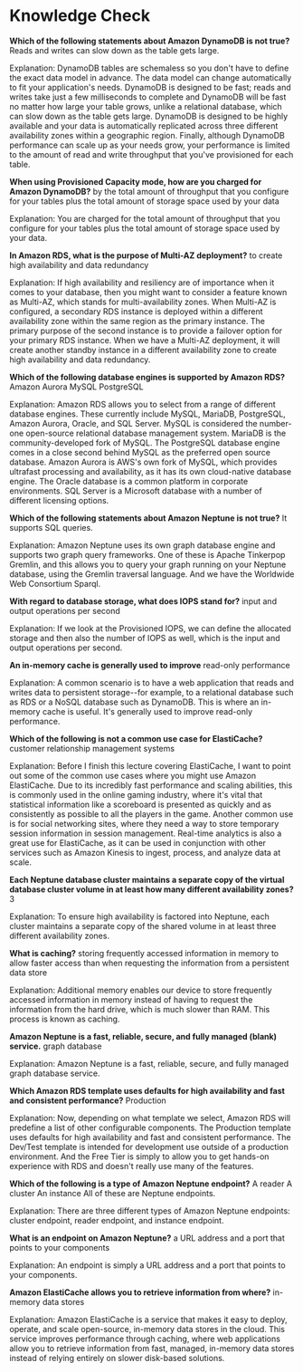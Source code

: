 # Knowledge Check

**Which of the following statements about Amazon DynamoDB is not true?**
Reads and writes can slow down as the table gets large.

Explanation: 
DynamoDB tables are schemaless so you don't have to define the exact data model in advance. The data model can change automatically to fit your application's needs. DynamoDB is designed to be fast; reads and writes take just a few milliseconds to complete and DynamoDB will be fast no matter how large your table grows, unlike a relational database, which can slow down as the table gets large. DynamoDB is designed to be highly available and your data is automatically replicated across three different availability zones within a geographic region. Finally, although DynamoDB performance can scale up as your needs grow, your performance is limited to the amount of read and write throughput that you've provisioned for each table.

**When using Provisioned Capacity mode, how are you charged for Amazon DynamoDB?**
by the total amount of throughput that you configure for your tables plus the total amount of storage space used by your data

Explanation: 
You are charged for the total amount of throughput that you configure for your tables plus the total amount of storage space used by your data.

**In Amazon RDS, what is the purpose of Multi-AZ deployment?**
to create high availability and data redundancy

Explanation: 
If high availability and resiliency are of importance when it comes to your database, then you might want to consider a feature known as Multi-AZ, which stands for multi-availability zones. When Multi-AZ is configured, a secondary RDS instance is deployed within a different availability zone within the same region as the primary instance. The primary purpose of the second instance is to provide a failover option for your primary RDS instance. When we have a Multi-AZ deployment, it will create another standby instance in a different availability zone to create high availability and data redundancy.

**Which of the following database engines is supported by Amazon RDS?**
Amazon Aurora
MySQL
PostgreSQL

Explanation: 
Amazon RDS allows you to select from a range of different database engines. These currently include MySQL, MariaDB, PostgreSQL, Amazon Aurora, Oracle, and SQL Server. MySQL is considered the number-one open-source relational database management system. MariaDB is the community-developed fork of MySQL. The PostgreSQL database engine comes in a close second behind MySQL as the preferred open source database. Amazon Aurora is AWS's own fork of MySQL, which provides ultrafast processing and availability, as it has its own cloud-native database engine. The Oracle database is a common platform in corporate environments. SQL Server is a Microsoft database with a number of different licensing options.

**Which of the following statements about Amazon Neptune is not true?**
It supports SQL queries.

Explanation: 
Amazon Neptune uses its own graph database engine and supports two graph query frameworks. One of these is Apache Tinkerpop Gremlin, and this allows you to query your graph running on your Neptune database, using the Gremlin traversal language. And we have the Worldwide Web Consortium Sparql.

**With regard to database storage, what does IOPS stand for?**
input and output operations per second

Explanation: 
If we look at the Provisioned IOPS, we can define the allocated storage and then also the number of IOPS as well, which is the input and output operations per second.

**An in-memory cache is generally used to improve**
read-only performance

Explanation: 
A common scenario is to have a web application that reads and writes data to persistent storage--for example, to a relational database such as RDS or a NoSQL database such as DynamoDB. This is where an in-memory cache is useful. It's generally used to improve read-only performance.

**Which of the following is not a common use case for ElastiCache?**
customer relationship management systems

Explanation: 
Before I finish this lecture covering ElastiCache, I want to point out some of the common use cases where you might use Amazon ElastiCache. Due to its incredibly fast performance and scaling abilities, this is commonly used in the online gaming industry, where it's vital that statistical information like a scoreboard is presented as quickly and as consistently as possible to all the players in the game. Another common use is for social networking sites, where they need a way to store temporary session information in session management. Real-time analytics is also a great use for ElastiCache, as it can be used in conjunction with other services such as Amazon Kinesis to ingest, process, and analyze data at scale.

**Each Neptune database cluster maintains a separate copy of the virtual database cluster volume in at least how many different availability zones?**
3

Explanation: 
To ensure high availability is factored into Neptune, each cluster maintains a separate copy of the shared volume in at least three different availability zones.

**What is caching?**
storing frequently accessed information in memory to allow faster access than when requesting the information from a persistent data store

Explanation: 
Additional memory enables our device to store frequently accessed information in memory instead of having to request the information from the hard drive, which is much slower than RAM. This process is known as caching.

**Amazon Neptune is a fast, reliable, secure, and fully managed (blank) service.**
graph database

Explanation: 
Amazon Neptune is a fast, reliable, secure, and fully managed graph database service.

**Which Amazon RDS template uses defaults for high availability and fast and consistent performance?**
Production

Explanation: 
Now, depending on what template we select, Amazon RDS will predefine a list of other configurable components. The Production template uses defaults for high availability and fast and consistent performance. The Dev/Test template is intended for development use outside of a production environment. And the Free Tier is simply to allow you to get hands-on experience with RDS and doesn't really use many of the features.

**Which of the following is a type of Amazon Neptune endpoint?**
A reader
A cluster
An instance
All of these are Neptune endpoints.

Explanation: 
There are three different types of Amazon Neptune endpoints: cluster endpoint, reader endpoint, and instance endpoint.

**What is an endpoint on Amazon Neptune?**
a URL address and a port that points to your components

Explanation: 
An endpoint is simply a URL address and a port that points to your components.

**Amazon ElastiCache allows you to retrieve information from where?**
in-memory data stores

Explanation: 
Amazon ElastiCache is a service that makes it easy to deploy, operate, and scale open-source, in-memory data stores in the cloud. This service improves performance through caching, where web applications allow you to retrieve information from fast, managed, in-memory data stores instead of relying entirely on slower disk-based solutions.
